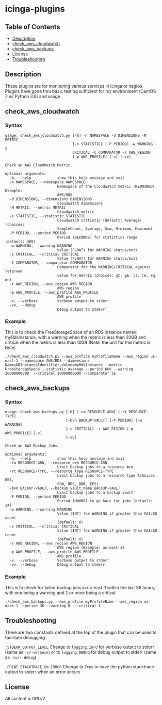 # icinga-plugins

## Table of Contents
* [Description](#description)
* [check_aws_cloudwatch](#check_aws_cloudwatch)
* [check_aws_backups](#check_aws_backups)
* [License](#license)
* [Troubleshooting](#troubleshooting)

## Description
These plugins are for monitoring various services in icinga or nagios.  Plugins have gone thru basic testing sufficient for my environment (CentOS 7 w/ Python 3.6) and usage.

## check_aws_cloudwatch
### Syntax
```
usage: check_aws_cloudwatch.py [-h] -n NAMESPACE -d DIMENSIONS -M METRIC
                               [-s STATISTIC] [-P PERIOD] -w WARNING -c
                               CRITICAL -C COMPARATOR -r AWS_REGION
                               [-p AWS_PROFILE] [-v] [-vv]

Check an AWS CloudWatch Metric.

optional arguments:
  -h, --help            show this help message and exit
  -n NAMESPACE, --namespace NAMESPACE
                        Namespace of the Cloudwatch metric (REQUIRED) Example:
                        AWS/RDS
  -d DIMENSIONS, --dimensions DIMENSIONS
                        Cloudwatch dimensions
  -M METRIC, --metric METRIC
                        Cloudwatch metric
  -s STATISTIC, --statistic STATISTIC
                        Cloudwatch statistic (default: Average) (choices:
                        SampleCount, Average, Sum, Minimum, Maximum)
  -P PERIOD, --period PERIOD
                        Period (SECONDS) for statistics range (default: 300)
  -w WARNING, --warning WARNING
                        Value (FLOAT) for WARNING status/exit
  -c CRITICAL, --critical CRITICAL
                        Value (FLOAT) for WARNING status/exit
  -C COMPARATOR, --comparator COMPARATOR
                        Comparator for the WARNING/CRITICAL against returned
                        value for metric (choices: gt, ge, lt, le, eq, ne)
  -r AWS_REGION, --aws_region AWS_REGION
                        AWS region
  -p AWS_PROFILE, --aws_profile AWS_PROFILE
                        AWS profile
  -v, --verbose         Verbose output to stderr
  -vv, --debug
                        Debug output to stderr
```
### Example
This is to check the FreeStorageSpace of an RDS instance named myRdsInstance, with a warning when the metric is less than 20GB and critical when the metric is less than 10GB (Note: the unit for this metric is Byte)
```
./check_aws_cloudwatch.py --aws_profile myProfileName --aws_region us-east-1 --namespace AWS/RDS --dimensions Name=DBInstanceIdentifier,Value=myRdsInstance --metric FreeStorageSpace --statistic Average --period 600 --warning 20000000000  --critical 10000000000 --comparator le
```

## check_aws_backups
### Syntax
```
usage: check_aws_backups.py [-h] [-ra RESOURCE-ARN] [-rt RESOURCE-TYPE]
                            [-bvn BACKUP-VAULT] [-P PERIOD] [-w WARNING]
                            [-c CRITICAL] -r AWS_REGION [-p AWS_PROFILE] [-v]
                            [-vv]

Check an AWS Backup Jobs.

optional arguments:
  -h, --help            show this help message and exit
  -ra RESOURCE-ARN, --resource_arn RESOURCE-ARN
                        Limit backup jobs to a resource Arn
  -rt RESOURCE-TYPE, --resource_type RESOURCE-TYPE
                        Limit backup jobs to a resource type (choices: EBS,
                        SGW, RDS, DDB, EFS)
  -bvn BACKUP-VAULT, --backup_vault_name BACKUP-VAULT
                        Limit backup jobs to a backup vault
  -P PERIOD, --period PERIOD
                        Period (HOURS) to go back for jobs (default: 24)
  -w WARNING, --warning WARNING
                        Value (INT) for WARNING if greater than FAILED count
                        (default: 0)
  -c CRITICAL, --critical CRITICAL
                        Value (INT) for WARNING if greater than FAILED count
                        (default: 0)
  -r AWS_REGION, --aws_region AWS_REGION
                        AWS region (Example: us-east-1)
  -p AWS_PROFILE, --aws_profile AWS_PROFILE
                        AWS profile
  -v, --verbose         Verbose output to stderr
  -vv, --debug          Debug output to stderr
```
### Example
This is to check for failed backup jobs in us-east-1 within the last 36 hours, with one being a warning and 2 or more being a critical
```
./check_aws_backups.py --aws_profile myProfileName --aws_region us-east-1 --period 36 --warning 0  --critical 1
```

## Troubleshooting
There are two constants defined at the top of the plugin that can be used to facilitate debugging

`_STDERR_OUTPUT_LEVEL` Change to `logging.INFO` for verbose output to stderr (same as `-v/-verbose`) or to `logging.DEBUG` for debug output to stderr (same as `-vv/--debug`)

`_PRINT_STACKTRACE_ON_ERROR` Change to `True` to have the python stacktrace output to stderr when an error occurs

## License
All content is GPLv2
